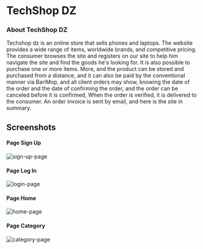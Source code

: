 # TechShop DZ 

### About TechShop DZ

Techshop dz is an online store that sells phones and laptops. The website provides a wide range of items, worldwide brands, and competitive pricing. The consumer browses the site and registers on our site to help him navigate the site and find the goods he's looking for. It is also possible to purchase one or more items. More, and the product can be stored and purchased from a distance, and it can also be paid by the conventional manner via BariMop, and all client orders may show, knowing the date of the order and the date of confirming the order, and the order can be canceled before it is confirmed, When the order is verified, it is delivered to the consumer. An order invoice is sent by email, and here is the site in summary.

## Screenshots
#### Page Sign Up

![sign-up-page](https://github.com/addabenkoceir13/PFE-project-ecommerce/assets/64089992/214c2cc3-2be2-4b6c-a463-a03922f55a3f)

#### Page Log In 

![login-page](https://github.com/addabenkoceir13/PFE-project-ecommerce/assets/64089992/58b4f072-ab19-4496-8cd2-504e22e9912d)

#### Page Home 

![home-page](https://github.com/addabenkoceir13/PFE-project-ecommerce/assets/64089992/bd7aa076-c1f5-4368-9dca-9e650461ec94)

#### Page Category

![category-page](https://github.com/addabenkoceir13/PFE-project-ecommerce/assets/64089992/c7074ba7-7279-423e-8812-3da1a1778537)
